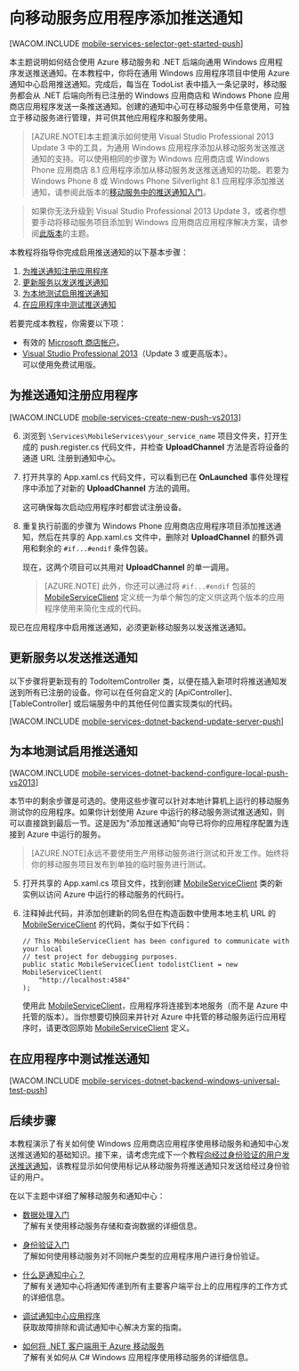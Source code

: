 <properties pageTitle="使用 .NET 后端移动服务的推送通知入门" metaKeywords="" description="了解如何使用 Azure 移动服务和通知中心将推送通知发送到通用 Windows 应用程序。" metaCanonical="" services="mobile-services,notification-hubs" documentationCenter="Mobile" title="Get started with push notifications in Mobile Services" authors="glenga" solutions="mobile" manager="dwrede" editor="" />
<tags ms.service="mobile-services,notification-hubs"
    ms.date=""
    wacn.date=""
    />

<tags ms.service="mobile-services" ms.workload="mobile" ms.tgt_pltfrm="mobile-windows-store" ms.devlang="dotnet" ms.topic="article" ms.date="09/27/2014" ms.author="glenga" />

# 向移动服务应用程序添加推送通知

[WACOM.INCLUDE [mobile-services-selector-get-started-push](../includes/mobile-services-selector-get-started-push.md)]

本主题说明如何结合使用 Azure 移动服务和 .NET 后端向通用 Windows 应用程序发送推送通知。在本教程中，你将在通用 Windows 应用程序项目中使用 Azure 通知中心启用推送通知。完成后，每当在 TodoList 表中插入一条记录时，移动服务都会从 .NET 后端向所有已注册的 Windows 应用商店和 Windows Phone 应用商店应用程序发送一条推送通知。创建的通知中心可在移动服务中任意使用，可独立于移动服务进行管理，并可供其他应用程序和服务使用。

>[AZURE.NOTE]本主题演示如何使用 Visual Studio Professional 2013 Update 3 中的工具，为通用 Windows 应用程序添加从移动服务发送推送通知的支持。可以使用相同的步骤为 Windows 应用商店或 Windows Phone 应用商店 8.1 应用程序添加从移动服务发送推送通知的功能。若要为 Windows Phone 8 或 Windows Phone Silverlight 8.1 应用程序添加推送通知，请参阅此版本的[移动服务中的推送通知入门](/zh-cn/documentation/articles/mobile-services-dotnet-backend-windows-phone-get-started-push)。

> 如果你无法升级到 Visual Studio Professional 2013 Update 3，或者你想要手动将移动服务项目添加到 Windows 应用商店应用程序解决方案，请参阅[此版本](/zh-cn/documentation/articles/mobile-services-dotnet-backend-windows-store-dotnet-get-started-push)的主题。

本教程将指导你完成启用推送通知的以下基本步骤：

1. [为推送通知注册应用程序](#register)
2. [更新服务以发送推送通知](#update-service)
3. [为本地测试启用推送通知](#local-testing)
4. [在应用程序中测试推送通知](#test)

若要完成本教程，你需要以下项：

* 有效的 [Microsoft 商店帐户](http://go.microsoft.com/fwlink/p/?LinkId=280045)。
* <a href="https://go.microsoft.com/fwLink/p/?LinkID=391934" target="_blank">Visual Studio Professional 2013</a>（Update 3 或更高版本）。 <br/>可以使用免费试用版。 

## <a id="register"></a>为推送通知注册应用程序

[WACOM.INCLUDE [mobile-services-create-new-push-vs2013](../includes/mobile-services-create-new-push-vs2013.md)]

<ol start="6">
<li><p>浏览到 <code>\Services\MobileServices\your_service_name</code> 项目文件夹，打开生成的 push.register.cs 代码文件，并检查 <strong>UploadChannel</strong> 方法是否将设备的通道 URL 注册到通知中心。</p></li> 
<li><p>打开共享的 App.xaml.cs 代码文件，可以看到已在 <strong>OnLaunched</strong> 事件处理程序中添加了对新的 <strong>UploadChannel</strong> 方法的调用。</p> <p>这可确保每次启动应用程序时都尝试注册设备。</p></li>
<li><p>重复执行前面的步骤为 Windows Phone 应用商店应用程序项目添加推送通知，然后在共享的 App.xaml.cs 文件中，删除对 <strong>UploadChannel</strong> 的额外调用和剩余的 <code>#if...#endif</code> 条件包装。</p> <p>现在，这两个项目可以共用对 <strong>UploadChannel</strong> 的单一调用。</p>

> [AZURE.NOTE] 此外，你还可以通过将 <code>#if...#endif</code> 包装的 [MobileServiceClient](http://msdn.microsoft.com/library/azure/microsoft.windowsazure.mobileservices.mobileserviceclient.aspx) 定义统一为单个解包的定义供这两个版本的应用程序使用来简化生成的代码。

</li>
</ol>

现已在应用程序中启用推送通知，必须更新移动服务以发送推送通知。 

## <a id="update-service"></a>更新服务以发送推送通知

以下步骤将更新现有的 TodoItemController 类，以便在插入新项时将推送通知发送到所有已注册的设备。你可以在任何自定义的 [ApiController]、[TableController] 或后端服务中的其他任何位置实现类似的代码。 

[WACOM.INCLUDE [mobile-services-dotnet-backend-update-server-push](../includes/mobile-services-dotnet-backend-update-server-push.md)]

## <a id="local-testing"></a>为本地测试启用推送通知

[WACOM.INCLUDE [mobile-services-dotnet-backend-configure-local-push-vs2013](../includes/mobile-services-dotnet-backend-configure-local-push-vs2013.md)]

本节中的剩余步骤是可选的。使用这些步骤可以针对本地计算机上运行的移动服务测试你的应用程序。如果你计划使用 Azure 中运行的移动服务测试推送通知，则可以直接跳到最后一节。这是因为"添加推送通知"向导已将你的应用程序配置为连接到 Azure 中运行的服务。 

>[AZURE.NOTE]永远不要使用生产用移动服务进行测试和开发工作。始终将你的移动服务项目发布到单独的临时服务进行测试。

<ol start="5">
<li><p>打开共享的 App.xaml.cs 项目文件，找到创建 <a href="http://msdn.microsoft.com/library/azure/microsoft.windowsazure.mobileservices.mobileserviceclient.aspx">MobileServiceClient</a> 类的新实例以访问 Azure 中运行的移动服务的代码行。</p></li>
<li><p>注释掉此代码，并添加创建新的同名但在构造函数中使用本地主机 URL 的 <a href="http://msdn.microsoft.com/library/azure/microsoft.windowsazure.mobileservices.mobileserviceclient.aspx">MobileServiceClient</a> 的代码，类似于如下代码：</p>
<pre><code>// This MobileServiceClient has been configured to communicate with your local
// test project for debugging purposes.
public static MobileServiceClient todolistClient = new MobileServiceClient(
	"http://localhost:4584"
);
</code></pre><p>使用此 <a href="http://msdn.microsoft.com/library/azure/microsoft.windowsazure.mobileservices.mobileserviceclient.aspx">MobileServiceClient</a>，应用程序将连接到本地服务（而不是 Azure 中托管的版本）。当你想要切换回来并针对 Azure 中托管的移动服务运行应用程序时，请更改回原始 <a href="http://msdn.microsoft.com/library/azure/microsoft.windowsazure.mobileservices.mobileserviceclient.aspx">MobileServiceClient</a> 定义。</p></li>
</ol>

## <a id="test"></a>在应用程序中测试推送通知

[WACOM.INCLUDE [mobile-services-dotnet-backend-windows-universal-test-push](../includes/mobile-services-dotnet-backend-windows-universal-test-push.md)]

## <a name="next-steps"> </a>后续步骤

本教程演示了有关如何使 Windows 应用商店应用程序使用移动服务和通知中心发送推送通知的基础知识。接下来，请考虑完成下一个教程[向经过身份验证的用户发送推送通知]，该教程显示如何使用标记从移动服务将推送通知只发送给经过身份验证的用户。

在以下主题中详细了解移动服务和通知中心：

* [数据处理入门]
  <br/>了解有关使用移动服务存储和查询数据的详细信息。

* [身份验证入门]
  <br/>了解如何使用移动服务对不同帐户类型的应用程序用户进行身份验证。

* [什么是通知中心？]
  <br/>了解有关通知中心将通知传递到所有主要客户端平台上的应用程序的工作方式的详细信息。

* [调试通知中心应用程序](http://go.microsoft.com/fwlink/p/?linkid=386630)
  </br>获取故障排除和调试通知中心解决方案的指南。 

* [如何将 .NET 客户端用于 Azure 移动服务]
  <br/>了解有关如何从 C# Windows 应用程序使用移动服务的详细信息。

<!-- Anchors. -->

<!-- Images. -->

<!-- URLs. -->
["提交应用"页]: http://go.microsoft.com/fwlink/p/?LinkID=266582
[我的应用程序]: http://go.microsoft.com/fwlink/p/?LinkId=262039
[Live SDK for Windows]: http://go.microsoft.com/fwlink/p/?LinkId=262253
[移动服务入门]: /zh-cn/documentation/articles/mobile-services-dotnet-backend-windows-store-dotnet-get-started
[数据处理入门]: /zh-cn/documentation/articles/mobile-services-dotnet-backend-windows-universal-dotnet-get-started-data
[身份验证入门]: /zh-cn/documentation/articles/mobile-services-dotnet-backend-windows-universal-dotnet-get-started-users

[向经过身份验证的用户发送推送通知]: /zh-cn/documentation/articles/mobile-services-dotnet-backend-windows-store-dotnet-push-notifications-app-users/

[什么是通知中心？]: /zh-cn/documentation/articles/notification-hubs-overview/

[如何将 .NET 客户端用于 Azure 移动服务]: /zh-cn/documentation/articles/mobile-services-windows-dotnet-how-to-use-client-library/
